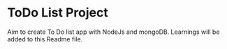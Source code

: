 # ToDo List Project

Aim to create To Do list app with NodeJs and mongoDB. Learnings will be added to this Readme file.

